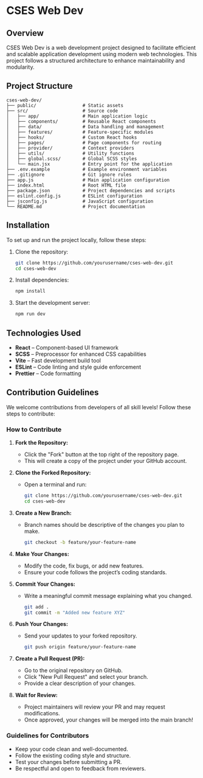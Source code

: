 <!--# React + Vite
This template provides a minimal setup to get React working in Vite with HMR and some ESLint rules.
Currently, two official plugins are available:
- [@vitejs/plugin-react](https://github.com/vitejs/vite-plugin-react/blob/main/packages/plugin-react/README.md) uses [Babel](https://babeljs.io/) for Fast Refresh
- [@vitejs/plugin-react-swc](https://github.com/vitejs/vite-plugin-react-swc) uses [SWC](https://swc.rs/) for Fast Refresh-->

# CSES Web Dev

## Overview
CSES Web Dev is a web development project designed to facilitate efficient and scalable application development using modern web technologies. This project follows a structured architecture to enhance maintainability and modularity.

## Project Structure
```
cses-web-dev/
├── public/                 # Static assets
├── src/                    # Source code
│   ├── app/                # Main application logic
│   ├── components/         # Reusable React components
│   ├── data/               # Data handling and management
│   ├── features/           # Feature-specific modules
│   ├── hooks/              # Custom React hooks
│   ├── pages/              # Page components for routing
│   ├── provider/           # Context providers
│   ├── utils/              # Utility functions
│   ├── global.scss/        # Global SCSS styles
│   └── main.jsx            # Entry point for the application
├── .env.example            # Example environment variables
├── .gitignore              # Git ignore rules
├── app.js                  # Main application configuration
├── index.html              # Root HTML file
├── package.json            # Project dependencies and scripts
├── eslint.config.js        # ESLint configuration
├── jsconfig.js             # JavaScript configuration
└── README.md               # Project documentation
```

## Installation
To set up and run the project locally, follow these steps:

1. Clone the repository:
   ```sh
   git clone https://github.com/yourusername/cses-web-dev.git
   cd cses-web-dev
   ```

2. Install dependencies:
   ```sh
   npm install
   ```

3. Start the development server:
   ```sh
   npm run dev
   ```

<!-- ## Scripts
The following scripts are available in `package.json`:
- `npm run dev` – Starts the development server
- `npm run build` – Builds the project for production
- `npm run lint` – Runs ESLint for code quality checks
- `npm run format` – Formats the code using Prettier -->

## Technologies Used
- **React** – Component-based UI framework
- **SCSS** – Preprocessor for enhanced CSS capabilities
- **Vite** – Fast development build tool
- **ESLint** – Code linting and style guide enforcement
- **Prettier** – Code formatting

## Contribution Guidelines
We welcome contributions from developers of all skill levels! Follow these steps to contribute:

### How to Contribute
1. **Fork the Repository:**
   - Click the "Fork" button at the top right of the repository page.
   - This will create a copy of the project under your GitHub account.

2. **Clone the Forked Repository:**
   - Open a terminal and run:
     ```sh
     git clone https://github.com/yourusername/cses-web-dev.git
     cd cses-web-dev
     ```

3. **Create a New Branch:**
   - Branch names should be descriptive of the changes you plan to make.
     ```sh
     git checkout -b feature/your-feature-name
     ```

4. **Make Your Changes:**
   - Modify the code, fix bugs, or add new features.
   - Ensure your code follows the project’s coding standards.

5. **Commit Your Changes:**
   - Write a meaningful commit message explaining what you changed.
     ```sh
     git add .
     git commit -m "Added new feature XYZ"
     ```

6. **Push Your Changes:**
   - Send your updates to your forked repository.
     ```sh
     git push origin feature/your-feature-name
     ```

7. **Create a Pull Request (PR):**
   - Go to the original repository on GitHub.
   - Click "New Pull Request" and select your branch.
   - Provide a clear description of your changes.

8. **Wait for Review:**
   - Project maintainers will review your PR and may request modifications.
   - Once approved, your changes will be merged into the main branch!

### Guidelines for Contributors
- Keep your code clean and well-documented.
- Follow the existing coding style and structure.
- Test your changes before submitting a PR.
- Be respectful and open to feedback from reviewers.

<!-- ## License
This project is licensed under the MIT License. See the [LICENSE](LICENSE) file for details. -->


